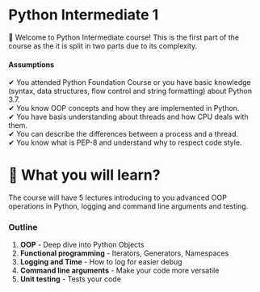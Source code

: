 # Python Intermediate 1

👋 Welcome to Python Intermediate course! This is the first part of the course as the it is split in two parts due to its complexity.

#### Assumptions
✔ You attended Python Foundation Course or you have basic knowledge (syntax, data structures, flow control and string formatting) about Python 3.7.  
✔ You know OOP concepts and how they are implemented in Python.  
✔ You have basis understanding about threads and how CPU deals with them.  
✔ You can describe the differences between a process and a thread.  
✔ You know what is PEP-8 and understand why to respect code style.  

# 📖 What you will learn?

The course will have 5 lectures introducing to you advanced OOP operations in Python, logging and command line arguments and testing.

### Outline
1. **OOP** - Deep dive into Python Objects
2. **Functional programming** - Iterators, Generators, Namespaces
3. **Logging and Time** - How to log for easier debug
4. **Command line arguments** - Make your code more versatile
5. **Unit testing** - Tests your code